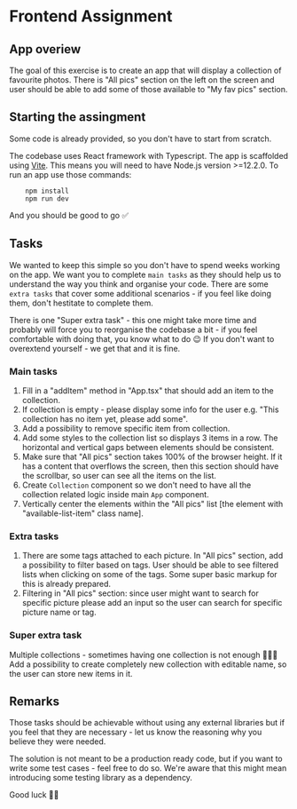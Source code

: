 # Frontend Assignment

## App overiew
The goal of this exercise is to create an app that will display a collection of favourite photos. There is  "All pics" section on the left on the screen and user should be able to add some of those available to "My fav pics" section.

## Starting the assingment

Some code is already provided, so you don't have to start from scratch. 

The codebase uses React framework with Typescript. The app is scaffolded using [Vite](https://vitejs.dev/guide/#scaffolding-your-first-vite-project). This means you will need to have Node.js version >=12.2.0. To run an app use those commands:

```
    npm install
    npm run dev
```
And you should be good to go ✅

## Tasks
We wanted to keep this simple so you don't have to spend weeks working on the app. We want you to complete `main tasks` as they should help us to understand the way you think and organise your code. There are some `extra tasks` that cover some additional scenarios - if you feel like doing them, don't hestitate to complete them.

There is one "Super extra task" - this one might take more time and probably will force you to reorganise the codebase a bit - if you feel comfortable with doing that, you know what to do 😉 If you don't want to overextend yourself - we get that and it is fine.

### Main tasks
1. Fill in a "addItem" method in "App.tsx" that should add an item to the collection.
2. If collection is empty - please display some info for the user e.g. "This collection has no item yet, please add some".
3. Add a possibility to remove specific item from collection. 
4. Add some styles to the collection list so displays 3 items in a row. The horizontal and vertical gaps between elements should be consistent.
5. Make sure that "All pics" section takes 100% of the browser height. If it has a content that overflows the screen, then this section should have the scrollbar, so user can see all the items on the list.
6. Create `Collection` component so we don't need to have all the collection related logic inside main `App` component.
7. Vertically center the elements within the "All pics" list [the element with "available-list-item" class name].
   
### Extra tasks
1. There are some tags attached to each picture. In "All pics" section, add a possibility to filter based on tags. User should be able to see filtered lists when clicking on some of the tags. Some super basic markup for this is already prepared.
2. Filtering in "All pics" section: since user might want to search for specific picture please add an input so the user can search for specific picture name or tag.

### Super extra task
Multiple collections - sometimes having one collection is not enough 🤷🏻‍♂️ Add a possibility to create completely new collection with editable name, so the user can store new items in it.

## Remarks
Those tasks should be achievable without using any external libraries but if you feel that they are necessary - let us know the reasoning why you believe they were needed.

The solution is not meant to be a production ready code, but if you want to write some test cases - feel free to do so. We're aware that this might mean introducing some testing library as a dependency.

Good luck 🤞🏻